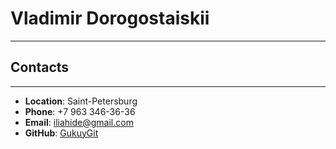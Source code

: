 # Vladimir Dorogostaiskii
---

## Contacts
---

* __Location__: Saint-Petersburg
* __Phone__: +7 963 346-36-36
* __Email__: iliahide@gmail.com
* __GitHub__: [GukuyGit](https://github.com/GukuyGit)
